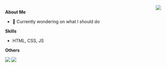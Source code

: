 <a href="#">
  <img align="right" src="https://github-readme-stats.vercel.app/api?username=TearTyr&count_private=true&show_icons=true" />
</a>


**About Me**

- 🔭 Currently wondering on what I should do

**Skills**

- HTML, CSS, JS

**Others**


<img src="https://github-readme-stats.vercel.app/api/top-langs/?username=TearTyr&layout=compact" />
<img src="https://osu-sig.vercel.app/card?user=Homeless%20Gaming&mode=std&lang=en&blur=6&animation=true&hue=255" />
